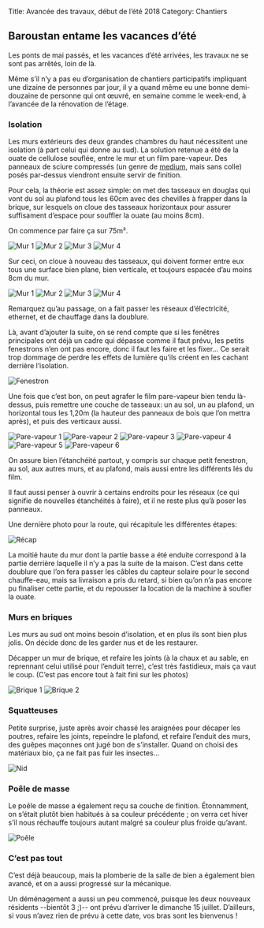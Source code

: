 Title: Avancée des travaux, début de l’été 2018
Category: Chantiers

## Baroustan entame les vacances d’été

Les ponts de mai passés, et les vacances d’été arrivées, les travaux ne se sont pas arrêtés, loin de là.

Même s’il n’y a pas eu d’organisation de chantiers participatifs impliquant une dizaine de personnes par jour, il y a
quand même eu une bonne demi-douzaine de personne qui ont œuvré, en semaine comme le week-end, à l’avancée de la
rénovation de l’étage.

### Isolation

Les murs extérieurs des deux grandes chambres du haut nécessitent une isolation (à part celui qui donne au sud). La
solution retenue a été de la ouate de cellulose souflée, entre le mur et un film pare-vapeur. Des panneaux de sciure
compressés (un genre de [medium](https://fr.wikipedia.org/wiki/Panneau_de_fibres_%C3%A0_densit%C3%A9_moyenne), mais
sans colle) posés par-dessus viendront ensuite servir de finition.

Pour cela, la théorie est assez simple: on met des tasseaux en douglas qui vont du sol au plafond tous les 60cm avec
des chevilles à frapper dans la brique, sur lesquels on cloue des tasseaux horizontaux pour assurer suffisament
d’espace pour souffler la ouate (au moins 8cm).

On commence par faire ça sur 75m².

![Mur 1]({attach}images/2018-ete/tasseaux_verticaux_1.jpg)
![Mur 2]({attach}images/2018-ete/tasseaux_verticaux_2.jpg)
![Mur 3]({attach}images/2018-ete/tasseaux_verticaux_3.jpg)
![Mur 4]({attach}images/2018-ete/tasseaux_verticaux_4.jpg)

Sur ceci, on cloue à nouveau des tasseaux, qui doivent former entre eux tous une surface bien plane, bien verticale, et
toujours espacée d’au moins 8cm du mur.

![Mur 1]({attach}images/2018-ete/tasseaux_verticaux_5.jpg)
![Mur 2]({attach}images/2018-ete/tasseaux_verticaux_6.jpg)
![Mur 3]({attach}images/2018-ete/tasseaux_verticaux_7.jpg)
![Mur 4]({attach}images/2018-ete/tasseaux_verticaux_8.jpg)

Remarquez qu’au passage, on a fait passer les réseaux d’électricité, ethernet, et de chauffage dans la doublure.

Là, avant d’ajouter la suite, on se rend compte que si les fenêtres principales ont déjà un cadre qui dépasse comme il
faut prévu, les petits fenestrons n’en ont pas encore, donc il faut les faire et les fixer… Ce serait trop dommage de
perdre les effets de lumière qu’ils créent en les cachant derrière l’isolation.

![Fenestron]({attach}images/2018-ete/fenestron.jpg)

Une fois que c’est bon, on peut agrafer le film pare-vapeur bien tendu là-dessus, puis remettre une couche de
tasseaux: un au sol, un au plafond, un horizontal tous les 1,20m (la hauteur des panneaux de bois que l’on mettra
après), et puis des verticaux aussi.

![Pare-vapeur 1]({attach}images/2018-ete/pare_vapeur_1.jpg)
![Pare-vapeur 2]({attach}images/2018-ete/pare_vapeur_2.jpg)
![Pare-vapeur 3]({attach}images/2018-ete/pare_vapeur_3.jpg)
![Pare-vapeur 4]({attach}images/2018-ete/pare_vapeur_4.jpg)
![Pare-vapeur 5]({attach}images/2018-ete/pare_vapeur_5.jpg)
![Pare-vapeur 6]({attach}images/2018-ete/pare_vapeur_6.jpg)

On assure bien l’étanchéité partout, y compris sur chaque petit fenestron, au sol, aux autres murs, et au plafond, mais
aussi entre les différents lés du film.

Il faut aussi penser à ouvrir à certains endroits pour les réseaux (ce qui signifie de nouvelles étanchéités à faire),
et il ne reste plus qu’à poser les panneaux.

Une dernière photo pour la route, qui récapitule les différentes étapes:

![Récap]({attach}images/2018-ete/recap.jpg)

La moitié haute du mur dont la partie basse a été enduite correspond à la partie derrière laquelle il n’y a pas la
suite de la maison. C’est dans cette doublure que l’on fera passer les câbles du capteur solaire pour le second
chauffe-eau, mais sa livraison a pris du retard, si bien qu’on n’a pas encore pu finaliser cette partie, et du
repousser la location de la machine à soufler la ouate.

### Murs en briques

Les murs au sud ont moins besoin d’isolation, et en plus ils sont bien plus jolis. On décide donc de les garder nus et
de les restaurer.

Décapper un mur de brique, et refaire les joints (à la chaux et au sable, en reprennant celui utilisé pour l’enduit
terre), c’est très fastidieux, mais ça vaut le coup. (C’est pas encore tout à fait fini sur les photos)

![Brique 1]({attach}images/2018-ete/brique_1.jpg)
![Brique 2]({attach}images/2018-ete/brique_2.jpg)

### Squatteuses

Petite surprise, juste après avoir chassé les araignées pour décaper les poutres, refaire les joints, repeindre le
plafond, et refaire l’enduit des murs, des guêpes maçonnes ont jugé bon de s’installer. Quand on choisi des matériaux
bio, ça ne fait pas fuir les insectes…

![Nid]({attach}images/2018-ete/nid.jpg)

### Poêle de masse

Le poêle de masse a également reçu sa couche de finition. Étonnamment, on s’était plutôt bien habitués à sa couleur
précédente ; on verra cet hiver s’il nous réchauffe toujours autant malgré sa couleur plus froide qu’avant.

![Poêle]({attach}images/2018-ete/poele.jpg)

### C’est pas tout

C’est déjà beaucoup, mais la plomberie de la salle de bien a également bien avancé, et on a aussi progressé sur la
mécanique.

Un déménagement a aussi un peu commencé, puisque les deux nouveaux résidents --bientôt 3 ;)-- ont prévu d’arriver le
dimanche 15 juillet. D’ailleurs, si vous n’avez rien de prévu à cette date, vos bras sont les bienvenus !
